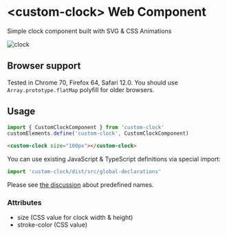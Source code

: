 # &lt;custom-clock&gt; Web Component

Simple clock component built with SVG & CSS Animations

![clock](https://github.com/svr93/custom-clock/raw/master/img.gif)

## Browser support

Tested in Chrome 70, Firefox 64, Safari 12.0. You should use `Array.prototype.flatMap` polyfill for older browsers.

## Usage

```ts
import { CustomClockComponent } from 'custom-clock'
customElements.define('custom-clock', CustomClockComponent)
```

```html
<custom-clock size="100px"></custom-clock>
```

You can use existing JavaScript & TypeScript definitions via special import:

```ts
import 'custom-clock/dist/src/global-declarations'
```

Please see [the discussion](https://twitter.com/treshugart/status/1072812098541957120) about predefined names.

### Attributes

- size (CSS value for clock width & height)
- stroke-color (CSS value)
